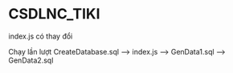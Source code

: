 # CSDLNC_TIKI

index.js có thay đổi

Chạy lần lượt 
CreateDatabase.sql --> index.js --> GenData1.sql --> GenData2.sql
